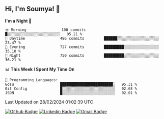 ## Hi, I'm Soumya! 👋

<!--START_SECTION:waka-->
**I'm a Night 🦉** 

```text
🌞 Morning                108 commits         █░░░░░░░░░░░░░░░░░░░░░░░░   05.21 % 
🌆 Daytime                486 commits         ██████░░░░░░░░░░░░░░░░░░░   23.47 % 
🌃 Evening                727 commits         █████████░░░░░░░░░░░░░░░░   35.10 % 
🌙 Night                  750 commits         █████████░░░░░░░░░░░░░░░░   36.21 % 
```


📊 **This Week I Spent My Time On** 

```text
💬 Programming Languages: 
Gosu                     ████████████████████████░   95.31 % 
Git Config               █░░░░░░░░░░░░░░░░░░░░░░░░   02.68 % 
JSON                     █░░░░░░░░░░░░░░░░░░░░░░░░   02.01 % 
```


 Last Updated on 28/02/2024 01:02:39 UTC
<!--END_SECTION:waka-->

[![Github Badge](https://img.shields.io/badge/-rubyruins-grey?style=for-the-badge&logo=github&logoColor=white&link=https://github.com/rubyruins/)](https://www.github.com/rubyruins/) 
[![Linkedin Badge](https://img.shields.io/badge/-Soumya%20Parekh-0072b1?style=for-the-badge&logo=Linkedin&logoColor=white&link=https://www.linkedin.com/in/Soumya-Parekh/)](https://www.linkedin.com/in/Soumya-Parekh/) 
[![Gmail Badge](https://img.shields.io/badge/-soumyaparekh.me@gmail.com-c14438?style=for-the-badge&logo=Gmail&logoColor=white&link=mailto:soumyaparekh.me@gmail.com)](mailto:soumyaparekh.me@gmail.com) 
